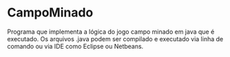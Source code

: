 # CampoMinado
Programa que implementa a lógica do jogo campo minado em java que é executado. Os arquivos .java podem ser compilado e executado via linha de comando  ou via IDE como Eclipse ou Netbeans.
